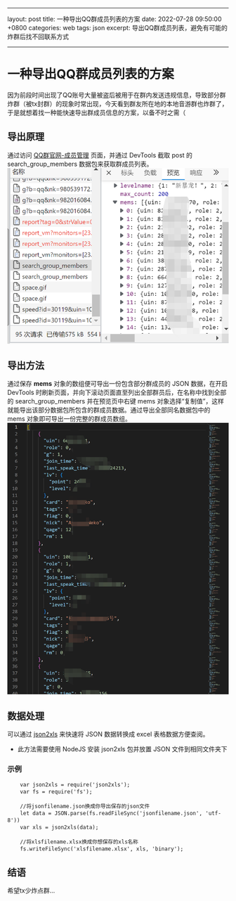 ---
layout: post
title: 一种导出QQ群成员列表的方案
date:   2022-07-28 09:50:00 +0800
categories: web
tags: json
excerpt: 导出QQ群成员列表，避免有可能的炸群后找不回联系方式

------
# 一种导出QQ群成员列表的方案  
因为前段时间出现了QQ账号大量被盗后被用于在群内发送违规信息，导致部分群炸群（被tx封群）的现象时常出现，今天看到群友所在地的本地音游群也炸群了，于是就想着找一种能快速导出群成员信息的方案，以备不时之需（  
## 导出原理  
通过访问 [QQ群官网-成员管理](https://qun.qq.com/member.html) 页面，并通过 DevTools 截取 post 的 search_group_members 数据包来获取群成员列表。![](https://github.com/happyvalley-lmx/happyvalleyPersonalBlog/blob/master/img/search_group_members.png?raw=true)  
## 导出方法  
通过保存 **mems** 对象的数组便可导出一份包含部分群成员的 JSON 数据，在开启 DevTools 时刷新页面，并向下滚动页面直至列出全部群员后，在名称中找到全部的 search_group_members 并在预览页中右键 mems 对象选择“复制值”，这样就能导出该部分数据包所包含的群成员数据。通过导出全部同名数据包中的 mems 对象即可导出一份完整的群成员数组。![](https://raw.githubusercontent.com/happyvalley-lmx/happyvalleyPersonalBlog/master/img/JSON_member_list.png)    
## 数据处理  
可以通过 [json2xls](https://github.com/rikkertkoppes/json2xls/) 来快速将 JSON 数据转换成 excel 表格数据方便查阅。  
* 此方法需要使用 NodeJS 安装 json2xls 包并放置 JSON 文件到相同文件夹下
### 示例
        var json2xls = require('json2xls');
        var fs = require('fs');

        //将jsonfilename.json换成你导出保存的json文件
        let data = JSON.parse(fs.readFileSync('jsonfilename.json', 'utf-8'))
        var xls = json2xls(data);

        //将xlsfilename.xlsx换成你想保存的xls名称
        fs.writeFileSync('xlsfilename.xlsx', xls, 'binary');

## 结语
希望tx少炸点群...